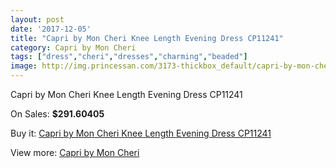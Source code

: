 ```yaml
---
layout: post
date: '2017-12-05'
title: "Capri by Mon Cheri Knee Length Evening Dress CP11241"
category: Capri by Mon Cheri
tags: ["dress","cheri","dresses","charming","beaded"]
image: http://img.princessan.com/3173-thickbox_default/capri-by-mon-cheri-knee-length-evening-dress-cp11241.jpg
---
```

Capri by Mon Cheri Knee Length Evening Dress CP11241

On Sales: **$291.60405**
<a href="https://www.princessan.com/en/capri-by-mon-cheri/1456-capri-by-mon-cheri-knee-length-evening-dress-cp11241.html"><amp-img layout="responsive" width="600" height="600" src="//img.princessan.com/3173-thickbox_default/capri-by-mon-cheri-knee-length-evening-dress-cp11241.jpg" alt="Capri by Mon Cheri Knee Length Evening Dress CP11241 0" /></a>

Buy it: [Capri by Mon Cheri Knee Length Evening Dress CP11241](https://www.princessan.com/en/capri-by-mon-cheri/1456-capri-by-mon-cheri-knee-length-evening-dress-cp11241.html "Capri by Mon Cheri Knee Length Evening Dress CP11241")

View more: [Capri by Mon Cheri](https://www.princessan.com/en/13-capri-by-mon-cheri "Capri by Mon Cheri")